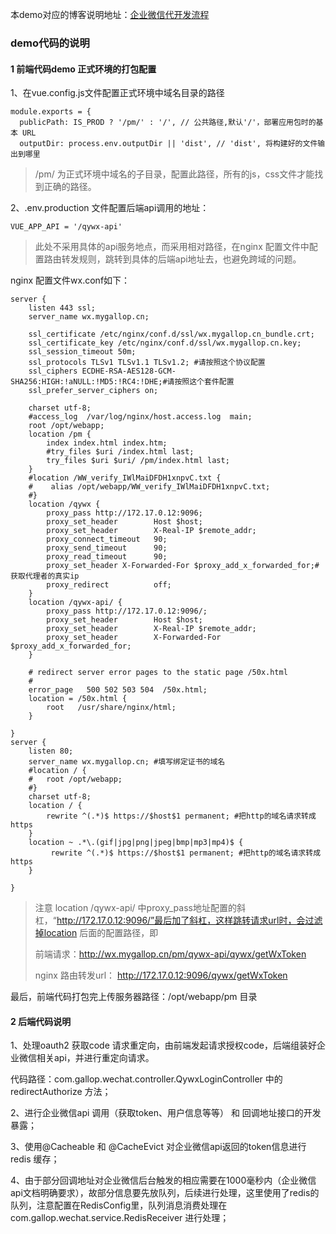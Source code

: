本demo对应的博客说明地址：[企业微信代开发流程](https://blog.mygallop.cn/2022/04/develop/qywx-api-dev/)



### demo代码的说明

#### 1 前端代码demo 正式环境的打包配置

1、在vue.config.js文件配置正式环境中域名目录的路径

````
module.exports = {
  publicPath: IS_PROD ? '/pm/' : '/', // 公共路径,默认'/'，部署应用包时的基本 URL
  outputDir: process.env.outputDir || 'dist', // 'dist', 将构建好的文件输出到哪里
````

>/pm/ 为正式环境中域名的子目录，配置此路径，所有的js，css文件才能找到正确的路径。

2、.env.production 文件配置后端api调用的地址：

````
VUE_APP_API = '/qywx-api'
````

> 此处不采用具体的api服务地点，而采用相对路径，在nginx 配置文件中配置路由转发规则，跳转到具体的后端api地址去，也避免跨域的问题。

nginx 配置文件wx.conf如下：

````
server {
    listen 443 ssl;
    server_name wx.mygallop.cn;

    ssl_certificate /etc/nginx/conf.d/ssl/wx.mygallop.cn_bundle.crt;
    ssl_certificate_key /etc/nginx/conf.d/ssl/wx.mygallop.cn.key;
    ssl_session_timeout 50m;
    ssl_protocols TLSv1 TLSv1.1 TLSv1.2; #请按照这个协议配置
    ssl_ciphers ECDHE-RSA-AES128-GCM-SHA256:HIGH:!aNULL:!MD5:!RC4:!DHE;#请按照这个套件配置
    ssl_prefer_server_ciphers on;

    charset utf-8;
    #access_log  /var/log/nginx/host.access.log  main;
    root /opt/webapp;
    location /pm {
        index index.html index.htm;
        #try_files $uri /index.html last;
        try_files $uri $uri/ /pm/index.html last;
    }
    #location /WW_verify_IWlMaiDFDH1xnpvC.txt {
    #    alias /opt/webapp/WW_verify_IWlMaiDFDH1xnpvC.txt;
    #}
    location /qywx {
        proxy_pass http://172.17.0.12:9096;
        proxy_set_header        Host $host;
        proxy_set_header        X-Real-IP $remote_addr;
        proxy_connect_timeout   90;
        proxy_send_timeout      90;
        proxy_read_timeout      90;
        proxy_set_header X-Forwarded-For $proxy_add_x_forwarded_for;#获取代理者的真实ip
        proxy_redirect          off;
    }
    location /qywx-api/ {
        proxy_pass http://172.17.0.12:9096/;
        proxy_set_header        Host $host;
        proxy_set_header        X-Real-IP $remote_addr;
        proxy_set_header        X-Forwarded-For $proxy_add_x_forwarded_for;
    }

    # redirect server error pages to the static page /50x.html
    #
    error_page   500 502 503 504  /50x.html;
    location = /50x.html {
        root   /usr/share/nginx/html;
    }

}
server {
    listen 80;
    server_name wx.mygallop.cn; #填写绑定证书的域名
    #location / {
    #   root /opt/webapp;
    #}
    charset utf-8;
    location / {
        rewrite ^(.*)$ https://$host$1 permanent; #把http的域名请求转成https
    }
    location ~ .*\.(gif|jpg|png|jpeg|bmp|mp3|mp4)$ {
         rewrite ^(.*)$ https://$host$1 permanent; #把http的域名请求转成https
    }

}

````

> 注意 location /qywx-api/ 中proxy_pass地址配置的斜杠，“http://172.17.0.12:9096/”最后加了斜杠，这样跳转请求url时，会过滤掉location 后面的配置路径，即  
>
> 前端请求：http://wx.mygallop.cn/pm/qywx-api/qywx/getWxToken
>
> nginx 路由转发url： http://172.17.0.12:9096/qywx/getWxToken



最后，前端代码打包完上传服务器路径：/opt/webapp/pm 目录

#### 2 后端代码说明

1、处理oauth2 获取code 请求重定向，由前端发起请求授权code，后端组装好企业微信相关api，并进行重定向请求。

代码路径：com.gallop.wechat.controller.QywxLoginController 中的redirectAuthorize 方法；

2、进行企业微信api 调用（获取token、用户信息等等） 和 回调地址接口的开发暴露；

3、使用@Cacheable 和 @CacheEvict 对企业微信api返回的token信息进行redis 缓存；

4、由于部分回调地址对企业微信后台触发的相应需要在1000毫秒内（企业微信api文档明确要求），故部分信息要先放队列，后续进行处理，这里使用了redis的队列，注意配置在RedisConfig里，队列消息消费处理在 com.gallop.wechat.service.RedisReceiver 进行处理；